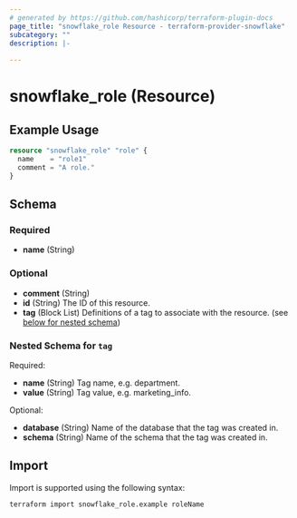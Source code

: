```yaml
---
# generated by https://github.com/hashicorp/terraform-plugin-docs
page_title: "snowflake_role Resource - terraform-provider-snowflake"
subcategory: ""
description: |-
  
---
```


# snowflake_role (Resource)



## Example Usage

```terraform
resource "snowflake_role" "role" {
  name    = "role1"
  comment = "A role."
}
```

<!-- schema generated by tfplugindocs -->
## Schema

### Required

- **name** (String)

### Optional

- **comment** (String)
- **id** (String) The ID of this resource.
- **tag** (Block List) Definitions of a tag to associate with the resource. (see [below for nested schema](#nestedblock--tag))

<a id="nestedblock--tag"></a>
### Nested Schema for `tag`

Required:

- **name** (String) Tag name, e.g. department.
- **value** (String) Tag value, e.g. marketing_info.

Optional:

- **database** (String) Name of the database that the tag was created in.
- **schema** (String) Name of the schema that the tag was created in.

## Import

Import is supported using the following syntax:

```shell
terraform import snowflake_role.example roleName
```
